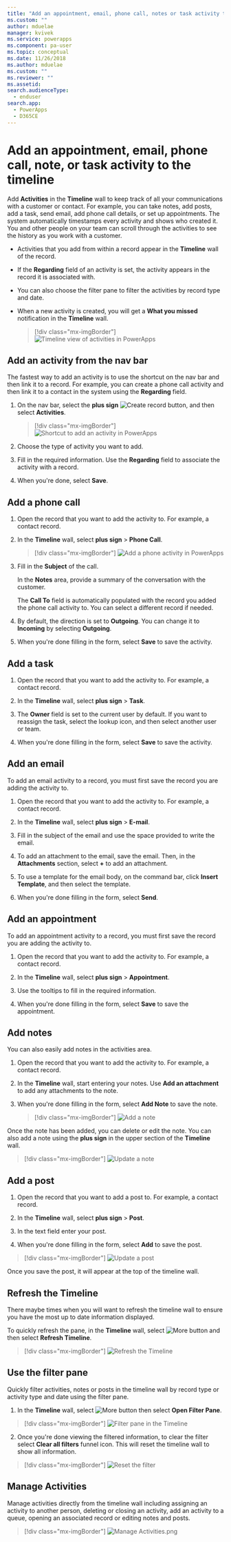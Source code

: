 ```yaml
---
title: "Add an appointment, email, phone call, notes or task activity to the Timeline in a Model-driven app| MicrosoftDocs"
ms.custom: ""
author: mduelae
manager: kvivek
ms.service: powerapps
ms.component: pa-user
ms.topic: conceptual
ms.date: 11/26/2018
ms.author: mduelae
ms.custom: ""
ms.reviewer: ""
ms.assetid: 
search.audienceType: 
  - enduser
search.app: 
  - PowerApps
  - D365CE
---
```

# Add an appointment, email, phone call, note, or task activity to the timeline 

Add **Activities** in the **Timeline** wall to keep track of all your communications with a customer or contact. For example, you can take notes, add posts, add a task, send email, add phone call details, or set up appointments. The system automatically timestamps every activity and shows who created it. You and other people on your team can scroll through the activities to see the history as you work with a customer. 

- Activities that you add from within a record appear in the **Timeline** wall of the record. 
- If the **Regarding** field of an activity is set, the activity appears in the record it is associated with. 
- You can also choose the filter pane to filter the activities by record type and date. 
- When a new activity is created, you will get a **What you missed** notification in the **Timeline** wall.

  > [!div class="mx-imgBorder"]
  > ![Timeline view of activities in PowerApps](media/TimelineViewOfActivity.png "Timeline view of activities in PowerApps")  
 
## Add an activity from the nav bar
 
The fastest way to add an activity is to use the shortcut on the nav bar and then link it to a record. For example, you can create a phone call activity and then link it to a contact in the system using the **Regarding** field.

1. On the nav bar, select the **plus sign** ![Create record button](media/create-record-button.png "Create record button"), and then select **Activities**. 

   > [!div class="mx-imgBorder"]
   > ![Shortcut to add an activity in PowerApps](media/QuickCreate.png "Shortcut to add an activity in PowerApps")  
 
2. Choose the type of activity you want to add.

3. Fill in the required information. Use the **Regarding** field to associate the activity with a record.

4. When you're done, select **Save**.

 
## Add a phone call  
  
1. Open the record that you want to add the activity to. For example, a contact record.
  
2. In the **Timeline** wall, select  **plus sign** > **Phone Call**. 


   > [!div class="mx-imgBorder"]
   > ![Add a phone activity in PowerApps](media/addphonecall.png "Add a phone activity in PowerApps")
  
3. Fill in the **Subject** of the call.

     In the **Notes** area, provide a summary of the conversation with the customer. 
  
     The **Call To** field is automatically populated with the record you added the phone call activity to. You can select a different record if needed.  
  
4. By default, the direction is set to **Outgoing**. You can change it to **Incoming** by selecting **Outgoing**. 
  
5. When you're done filling in the form, select **Save** to save the activity.  
  
## Add a task  
  
1. Open the record that you want to add the activity to. For example, a contact record.
  
2. In the **Timeline** wall, select  **plus sign** > **Task**.
  
3. The **Owner** field is set to the current user by default. If you want to reassign the task, select the lookup icon, and then select another user or team.  
  
4. When you're done filling in the form, select **Save** to save the activity. 
  
## Add an email  

To add an email activity to a record, you must first save the record you are adding the activity to.  
  
1. Open the record that you want to add the activity to. For example, a contact record.
  
2. In the **Timeline** wall, select  **plus sign** > **E-mail**. 

3. Fill in the subject of the email and use the space provided to write the email.
  
4. To add an attachment to the email, save the email. Then, in the **Attachments** section, select **+** to add an attachment.  
  
5. To use a template for the email body, on the command bar, click **Insert Template**, and then select the template.   
  
6. When you're done filling in the form, select **Send**. 
  
## Add an appointment  

To add an appointment activity to a record, you must first save the record you are adding the activity to.  
  
1. Open the record that you want to add the activity to. For example, a contact record.
  
2. In the **Timeline** wall, select  **plus sign** > **Appointment**.  
  
3. Use the tooltips to fill in the required information.
  
4. When you're done filling in the form, select **Save** to save the appointment.

## Add notes

You can also easily add notes in the activities area.
  
1. Open the record that you want to add the activity to. For example, a contact record.
  
2. In the **Timeline** wall, start entering your notes. Use **Add an attachment** to add any attachments to the note.

3. When you're done filling in the form, select **Add Note** to save the note.

   > [!div class="mx-imgBorder"]
   > ![Add a note](media/addnote.png "Add a note")

Once the note has been added, you can delete or edit the note. You can also add a note using the **plus sign** in the upper section of the **Timeline** wall.


> [!div class="mx-imgBorder"]
> ![Update a note](media/addnote2.png "Update a note")

## Add a post 

1. Open the record that you want to add a post to. For example, a contact record.

2. In the **Timeline** wall, select  **plus sign** > **Post**. 

3. In the text field enter your post.

4. When you're done filling in the form, select **Add** to save the post.

> [!div class="mx-imgBorder"]
> ![Update a post](media/post.png "Add a post")
  
  Once you save the post, it will appear at the top of the timeline wall.
  
## Refresh the Timeline 

There maybe times when you will want to refresh the timeline wall to ensure you have the most up to date information displayed.  

To quickly refresh the pane, in the **Timeline** wall, select ![More button ](media/MoreButton.png "More button") and then select **Refresh Timeline**.

> [!div class="mx-imgBorder"]
> ![Refresh the Timeline ](media/refresh.png "Refresh the Timeline")


## Use the filter pane

Quickly filter activities, notes or posts in the timeline wall by record type or activity type and date using the filter pane.

1. In the **Timeline** wall, select ![More button ](media/MoreButton.png "More button") then select **Open Filter Pane**.

> [!div class="mx-imgBorder"]
> ![Filter pane in the Timeline ](media/filterpane.png "Filter pane in the Timeline")

2. Once you're done viewing the filtered information, to clear the filter select **Clear all filters** funnel icon. This will reset the timeline wall to show all information.

> [!div class="mx-imgBorder"]
> ![Reset the filter](media/resetfilter.png "Reset the filter")

## Manage Activities
Manage activities directly from the timeline wall including assigning an activity to another person, deleting or closing an activity, add an activity to a queue, opening an associated record or editing notes and posts.


> [!div class="mx-imgBorder"]
> ![Manage Activities.png](media/ManageActivities.png "ManageActivities.png")



